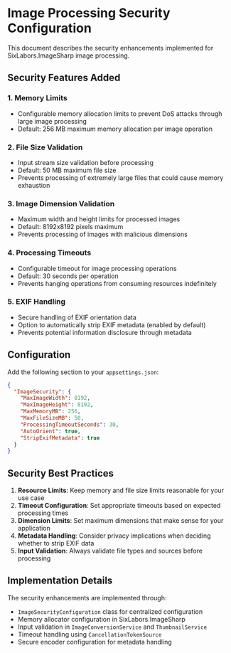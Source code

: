 # Image Processing Security Configuration

This document describes the security enhancements implemented for SixLabors.ImageSharp image processing.

## Security Features Added

### 1. Memory Limits
- Configurable memory allocation limits to prevent DoS attacks through large image processing
- Default: 256 MB maximum memory allocation per image operation

### 2. File Size Validation
- Input stream size validation before processing
- Default: 50 MB maximum file size
- Prevents processing of extremely large files that could cause memory exhaustion

### 3. Image Dimension Validation
- Maximum width and height limits for processed images
- Default: 8192x8192 pixels maximum
- Prevents processing of images with malicious dimensions

### 4. Processing Timeouts
- Configurable timeout for image processing operations
- Default: 30 seconds per operation
- Prevents hanging operations from consuming resources indefinitely

### 5. EXIF Handling
- Secure handling of EXIF orientation data
- Option to automatically strip EXIF metadata (enabled by default)
- Prevents potential information disclosure through metadata

## Configuration

Add the following section to your `appsettings.json`:

```json
{
  "ImageSecurity": {
    "MaxImageWidth": 8192,
    "MaxImageHeight": 8192,
    "MaxMemoryMB": 256,
    "MaxFileSizeMB": 50,
    "ProcessingTimeoutSeconds": 30,
    "AutoOrient": true,
    "StripExifMetadata": true
  }
}
```

## Security Best Practices

1. **Resource Limits**: Keep memory and file size limits reasonable for your use case
2. **Timeout Configuration**: Set appropriate timeouts based on expected processing times
3. **Dimension Limits**: Set maximum dimensions that make sense for your application
4. **Metadata Handling**: Consider privacy implications when deciding whether to strip EXIF data
5. **Input Validation**: Always validate file types and sources before processing

## Implementation Details

The security enhancements are implemented through:
- `ImageSecurityConfiguration` class for centralized configuration
- Memory allocator configuration in SixLabors.ImageSharp
- Input validation in `ImageConversionService` and `ThumbnailService`
- Timeout handling using `CancellationTokenSource`
- Secure encoder configuration for metadata handling